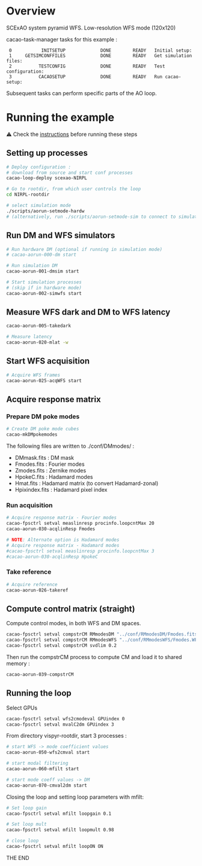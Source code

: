 # Overview

SCExAO system pyramid WFS.
Low-resolution WFS mode (120x120)

cacao-task-manager tasks for this example :

~~~
 0           INITSETUP             DONE        READY   Initial setup:
 1     GETSIMCONFFILES             DONE        READY   Get simulation files:
 2          TESTCONFIG             DONE        READY   Test configuration:
 3          CACAOSETUP             DONE        READY   Run cacao-setup:
~~~
Subsequent tasks can perform specific parts of the AO loop.




# Running the example

:warning: Check the [instructions](https://github.com/cacao-org/cacao/tree/dev/AOloopControl/examples) before running these steps

## Setting up processes

```bash
# Deploy configuration :
# download from source and start conf processes
cacao-loop-deploy scexao-NIRPL

# Go to rootdir, from which user controls the loop
cd NIRPL-rootdir

# select simulation mode
./scripts/aorun-setmode-hardw
# (alternatively, run ./scripts/aorun-setmode-sim to connect to simulator)
```

## Run DM and WFS simulators

```bash
# Run hardware DM (optional if running in simulation mode)
# cacao-aorun-000-dm start

# Run simulation DM
cacao-aorun-001-dmsim start

# Start simulation processes
# (skip if in hardware mode)
cacao-aorun-002-simwfs start
```



## Measure WFS dark and DM to WFS latency


```bash
cacao-aorun-005-takedark

# Measure latency
cacao-aorun-020-mlat -w
```



## Start WFS acquisition

```bash
# Acquire WFS frames
cacao-aorun-025-acqWFS start
```



## Acquire response matrix


### Prepare DM poke modes

```bash
# Create DM poke mode cubes
cacao-mkDMpokemodes
```
The following files are written to ./conf/DMmodes/ :
- DMmask.fits    : DM mask
- Fmodes.fits    : Fourier modes
- Zmodes.fits    : Zernike modes
- HpokeC.fits    : Hadamard modes
- Hmat.fits      : Hadamard matrix (to convert Hadamard-zonal)
- Hpixindex.fits : Hadamard pixel index



### Run acquisition


```bash
# Acquire response matrix - Fourier modes
cacao-fpsctrl setval measlinresp procinfo.loopcntMax 20
cacao-aorun-030-acqlinResp Fmodes

# NOTE: Alternate option is Hadamard modes
# Acquire response matrix - Hadamard modes
#cacao-fpsctrl setval measlinresp procinfo.loopcntMax 3
#cacao-aorun-030-acqlinResp HpokeC
```

### Take reference

```bash
# Acquire reference
cacao-aorun-026-takeref
```


## Compute control matrix (straight)

Compute control modes, in both WFS and DM spaces.

```bash
cacao-fpsctrl setval compstrCM RMmodesDM "../conf/RMmodesDM/Fmodes.fits"
cacao-fpsctrl setval compstrCM RMmodesWFS "../conf/RMmodesWFS/Fmodes.WFSresp.fits"
cacao-fpsctrl setval compstrCM svdlim 0.2
```
Then run the compstrCM process to compute CM and load it to shared memory :
```bash
cacao-aorun-039-compstrCM
```



## Running the loop

Select GPUs
```bash
cacao-fpsctrl setval wfs2cmodeval GPUindex 0
cacao-fpsctrl setval mvalC2dm GPUindex 3
```


From directory vispyr-rootdir, start 3 processes :

```bash
# start WFS -> mode coefficient values
cacao-aorun-050-wfs2cmval start

# start modal filtering
cacao-aorun-060-mfilt start

# start mode coeff values -> DM
cacao-aorun-070-cmval2dm start

```

Closing the loop and setting loop parameters with mfilt:

```bash
# Set loop gain
cacao-fpsctrl setval mfilt loopgain 0.1

# Set loop mult
cacao-fpsctrl setval mfilt loopmult 0.98

# close loop
cacao-fpsctrl setval mfilt loopON ON

```


THE END

